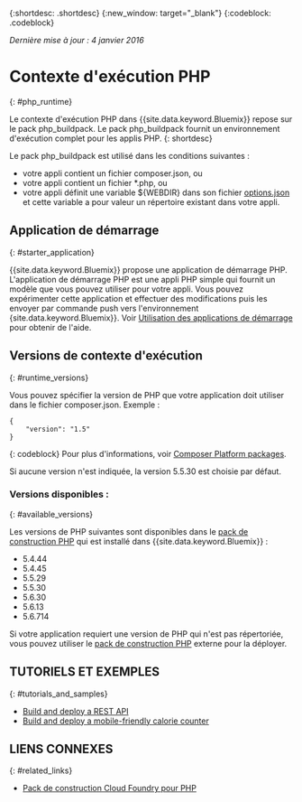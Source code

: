 {:shortdesc: .shortdesc}
{:new_window: target="_blank"}
{:codeblock: .codeblock}

*Dernière mise à jour : 4 janvier 2016*

# Contexte d'exécution PHP
{: #php_runtime}

Le contexte d'exécution PHP dans {{site.data.keyword.Bluemix}} repose sur le pack php_buildpack.
Le pack php_buildpack fournit un environnement d'exécution complet pour les applis PHP.
{: shortdesc}

Le pack php_buildpack est utilisé dans les conditions suivantes :
* votre appli contient un fichier composer.json, ou
* votre appli contient un fichier *.php, ou
* votre appli définit une variable ${WEBDIR} dans son fichier [options.json](https://github.com/cloudfoundry/php-buildpack/blob/master/docs/config.md) et cette variable a pour valeur un répertoire existant dans votre appli.

## Application de démarrage
{: #starter_application}

{{site.data.keyword.Bluemix}} propose une application de démarrage PHP. L'application de démarrage PHP est une appli PHP simple qui fournit un modèle que vous pouvez utiliser pour votre appli. Vous pouvez expérimenter cette application et effectuer des modifications puis les envoyer par commande push vers l'environnement {site.data.keyword.Bluemix}}. Voir [Utilisation des applications de démarrage](../../cfapps/starter_app_usage.html) pour obtenir de l'aide.

## Versions de contexte d'exécution
{: #runtime_versions}

Vous pouvez spécifier la version de PHP que votre application doit utiliser dans le fichier composer.json. Exemple :

```
{
    "version": "1.5"
}
```
{: codeblock}
Pour plus
d'informations, voir [Composer
Platform packages](https://getcomposer.org/doc/02-libraries.md#platform-packages).

Si aucune version n'est indiquée, la version 5.5.30 est choisie par défaut.

### Versions disponibles :
{: #available_versions}

Les versions de PHP suivantes sont disponibles dans le [pack de construction PHP](https://github.com/cloudfoundry/php-buildpack/releases/tag/v4.1.5) qui est installé dans {{site.data.keyword.Bluemix}} :

* 5.4.44
* 5.4.45
* 5.5.29
* 5.5.30
* 5.6.30
* 5.6.13
* 5.6.714

Si votre application requiert une version de PHP qui n'est pas répertoriée, vous pouvez
utiliser le [pack de construction PHP](https://github.com/cloudfoundry/php-buildpack.git) externe pour
la déployer.

## TUTORIELS ET EXEMPLES
{: #tutorials_and_samples}
* [Build and deploy a REST API](http://www.ibm.com/developerworks/library/wa-deployrest-app/)
* [Build and deploy a mobile-friendly calorie counter ](http://www.ibm.com/developerworks/library/mo-bluemix-php-nutritionix-angularjs/)

## LIENS CONNEXES
{: #related_links}
* [Pack de construction Cloud Foundry pour PHP](https://github.com/cloudfoundry/php-buildpack.git)
